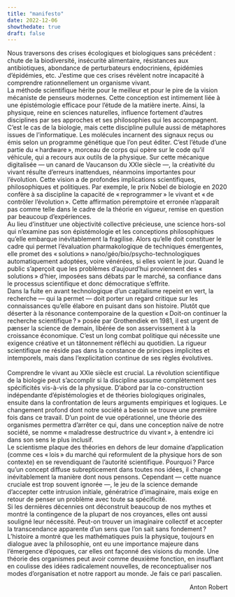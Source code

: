 ```yaml
---
title: "manifesto"
date: 2022-12-06
showthedate: true
draft: false
---
```


Nous traversons des crises écologiques et biologiques sans précédent : chute de la biodiversité, insécurité alimentaire, résistances aux antibiotiques, abondance de perturbateurs endocriniens, épidémies d’épidémies, etc. J’estime que ces crises révèlent notre incapacité à comprendre rationnellement un organisme vivant. <br> 
La méthode scientifique hérite pour le meilleur et pour le pire de la vision mécaniste de penseurs modernes. Cette conception est intimement liée à une épistémologie efficace pour l’étude de la matière inerte. Ainsi, la physique, reine en sciences naturelles, influence fortement d’autres disciplines par ses approches et ses philosophies qui les accompagnent. C’est le cas de la biologie, mais cette discipline pullule aussi de métaphores issues de l’informatique. Les molécules incarnent des signaux reçus ou émis selon un programme génétique que l’on peut éditer. C’est l’étude d’une partie du « hardware », morceau de corps qui opère sur le code qu’il véhicule, qui a recours aux outils de la physique. Sur cette mécanique digitalisée — un canard de Vaucanson du XXIe siècle —, la créativité du vivant résulte d’erreurs inattendues, néanmoins importantes pour l’évolution. Cette vision a de profondes implications scientifiques, philosophiques et politiques. Par exemple, le prix Nobel de biologie en 2020 confère à sa discipline la capacité de « reprogrammer » le vivant et « de contrôler l’évolution ». Cette affirmation péremptoire et erronée n’apparaît pas comme telle dans le cadre de la théorie en vigueur, remise en question par beaucoup d’expériences. <br>
Au lieu d’instituer une objectivité collective précieuse, une science hors-sol qui n’examine pas son épistémologie et les conceptions philosophiques qu’elle embarque inévitablement la fragilise. Alors qu’elle doit constituer le cadre qui permet l’évaluation pharmakologique de techniques émergentes, elle promet des « solutions » nano/géo/bio/psycho-technologiques automatiquement adoptées, voire vénérées, si elles voient le jour. Quand le public s’aperçoit que les problèmes d’aujourd’hui proviennent des « solutions » d’hier, imposées sans débats par le marché, sa confiance dans le processus scientifique et donc démocratique s’effrite. <br>
Dans la fuite en avant technologique d’un capitalisme repeint en vert, la recherche — qui la permet — doit porter un regard critique sur les connaissances qu’elle élabore en puisant dans son histoire. Plutôt que déserter à la résonance contemporaine de la question « Doit-on continuer la recherche scientifique ? » posée par Grothendiek en 1981, il est urgent de pænser la science de demain, libérée de son asservissement à la croissance économique. C’est un long combat politique qui nécessite une exigence créative et un tâtonnement réfléchi au quotidien. La rigueur scientifique ne réside pas dans la constance de principes implicites et intemporels, mais dans l’explicitation continue de ses règles évolutives. <br><br>Comprendre le vivant au XXIe siècle est crucial. La révolution scientifique de la biologie peut s’accomplir si la discipline assume complètement ses spécificités vis-à-vis de la physique. D’abord par la co-construction indépendante d’épistémologies et de théories biologiques originales, ensuite dans la confrontation de leurs arguments empiriques et logiques. Le changement profond dont notre société a besoin se trouve une première fois dans ce travail. D’un point de vue opérationnel, une théorie des organismes permettra d’arrêter ce qui, dans une conception naïve de notre société, se nomme « maladresse destructrice du vivant », à entendre ici dans son sens le plus inclusif.<br> 
Le scientisme plaque des théories en dehors de leur domaine d’application (comme ces « lois » du marché qui reformulent de la physique hors de son contexte) en se revendiquant de l’autorité scientifique. Pourquoi ? Parce qu’un concept diffuse subrepticement dans toutes nos idées, il change inévitablement la manière dont nous pensons. Cependant — cette nuance cruciale est trop souvent ignorée —, le jeu de la science demande d’accepter cette intrusion initiale, génératrice d’imaginaire, mais exige en retour de penser un problème avec toute sa spécificité.<br>
Si les dernières décennies ont déconstruit beaucoup de nos mythes et montré la contingence de la plupart de nos croyances, elles ont aussi souligné leur nécessité. Peut-on trouver un imaginaire collectif et accepter la transcendance apparente d’un sens que l’on sait sans fondement ? L’histoire a montré que les mathématiques puis la physique, toujours en dialogue avec la philosophie, ont eu une importance majeure dans l’émergence d’époques, car elles ont façonné des visions du monde. Une théorie des organismes peut avoir comme deuxième fonction, en insufflant en coulisse des idées radicalement nouvelles, de reconceptualiser nos modes d’organisation et notre rapport au monde. Je fais ce pari pascalien.<br>

<p align="right"> Anton Robert </p>